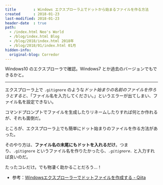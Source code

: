 ```yaml
---
title        : Windows エクスプローラ上でドットから始まるファイルを作る方法
created      : 2018-01-23
last-modified: 2018-01-23
header-date  : true
path:
  - /index.html Neo's World
  - /blog/index.html Blog
  - /blog/2018/index.html 2018年
  - /blog/2018/01/index.html 01月
hidden-info:
  original-blog: Corredor
---
```


Windows10 のエクスプローラで確認。Windows7 とか過去のバージョンでもできるかと。

---

エクスプローラ上で `.gitignore` のような*ドット始まりの名前のファイルを作ろうとすると*、「ファイル名を入力してください。」というエラーが出てしまい、ファイル名を設定できない。

コマンドプロンプトでファイルを生成したりリネームしたりすれば何とか作れるが、それも面倒だ。

ところが、エクスプローラ上でも簡単にドット始まりのファイルを作る方法があった。

そのやり方は、**ファイル名の末尾にもドットを入れるだけ**。つまり、`.gitignore` というファイル名を作りたかったら、*`.gitignore.`* と入力すれば良いのだ。

たったコレだけ。でも物凄く助かることだろう…！

- 参考：[Windowsエクスプローラーでドットファイルを作成する - Qiita](https://qiita.com/sgur/items/745e0ee02c69b50bf9e5)
